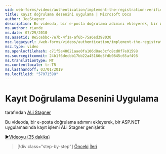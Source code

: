 ```yaml
---
uid: web-forms/videos/authentication/implement-the-registration-verification-pattern
title: Kayıt doğrulama desenini uygulama | Microsoft Docs
author: JoeStagner
description: Bu videoda, bir e-posta doğrulama adımını ekleyerek, bir ASP.NET uygulamasında kayıt işlemi ALi Stagner genişletir.
ms.author: riande
ms.date: 07/29/2010
ms.assetid: 8e5cebbc-7e7b-4f1a-af6b-75a6ed398030
msc.legacyurl: /web-forms/videos/authentication/implement-the-registration-verification-pattern
msc.type: video
ms.openlocfilehash: c71f5e40021aae0fa106d8ae3cfc8cd0f7e01598
ms.sourcegitcommit: 24b1f6decbb17bb22a45166e5fdb0845c65af498
ms.translationtype: MT
ms.contentlocale: tr-TR
ms.lasthandoff: 03/01/2019
ms.locfileid: "57071598"
---
```

<a name="implement-the-registration-verification-pattern"></a>Kayıt Doğrulama Desenini Uygulama
====================
tarafından [ALi Stagner](https://github.com/JoeStagner)

Bu videoda, bir e-posta doğrulama adımını ekleyerek, bir ASP.NET uygulamasında kayıt işlemi ALi Stagner genişletir.

[&#9654;Videoyu (35 dakika)](https://channel9.msdn.com/Blogs/ASP-NET-Site-Videos/implement-the-registration-verification-pattern)

> [!div class="step-by-step"]
> [Önceki](logging-users-into-your-membership-system.md)
> [İleri](simple-web-service-authentication.md)

